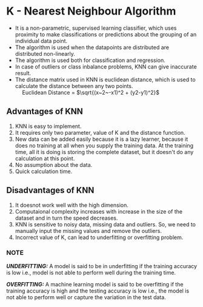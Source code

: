 # K - Nearest Neighbour Algorithm
* It is a non-parametric, supervised learning classifier, which uses proximity to make classifications or predictions about the grouping of an individual data point. 
* The algorithm is used when the datapoints are distributed are distributed non-linearly.
* The algorithm is used both for classification and regression.
* In case of outliers or class inbalance problems, KNN can give inaccurate result.
* The distance matrix used in KNN is euclidean distance, which is used to calculate the distance between any two points. <br>
&emsp; Euclidean Distance = $\sqrt{(x~2~-x1)^2 + (y2-y1)^2}$


## Advantages of KNN
1. KNN is easy to implement.
2. It requires only two parameter, value of K and the distance function.
3. New data can be added easily because it is a lazy learner, because it does no training at all when you supply the training data. At the training time, all it is doing is storing the complete dataset, but it doesn't do any calculation at this point.
4. No assumption about the data.
5. Quick calculation time.


## Disadvantages of KNN
1. It doesnot work well with the high dimension.
2. Computaional complexity increases with increase in the size of the dataset and in turn the speed decreases.
3. KNN is sensitive to noisy data, missing data and outliers. So, we need to manually input the missing values and remove the outliers.
4. Incorrect value of K, can lead to underfitting or overfitting problem.

### NOTE
***UNDERFITTING:*** A model is said to be in underfitting if the training accuracy is low i.e., model is not able to perform well during the training time.

***OVERFITTING:*** A machine learning model is said to be overfitting if the training accuracy is high and the testing accuracy is low i.e., the model is not able to perform well or capture the variation in the test data.
